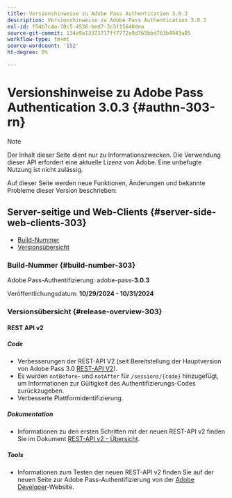 ```yaml
---
title: Versionshinweise zu Adobe Pass Authentication 3.0.3
description: Versionshinweise zu Adobe Pass Authentication 3.0.3
exl-id: f54b7c4a-78c5-4536-bed7-3c5f15640dea
source-git-commit: 134a9a13373717ff7772a9d765bbd7b3b4943a85
workflow-type: tm+mt
source-wordcount: '152'
ht-degree: 0%

---
```


# Versionshinweise zu Adobe Pass Authentication 3.0.3 {#authn-303-rn}

>[!NOTE]
>
>Der Inhalt dieser Seite dient nur zu Informationszwecken. Die Verwendung dieser API erfordert eine aktuelle Lizenz von Adobe. Eine unbefugte Nutzung ist nicht zulässig.

Auf dieser Seite werden neue Funktionen, Änderungen und bekannte Probleme dieser Version beschrieben:

## Server-seitige und Web-Clients {#server-side-web-clients-303}

* [Build-Nummer](#build-number-303)
* [Versionsübersicht](#release-overview-303)

### Build-Nummer {#build-number-303}

Adobe Pass-Authentifizierung: adobe-pass-**3.0.3**

Veröffentlichungsdatum: **10/29/2024 - 10/31/2024**

### Versionsübersicht {#release-overview-303}

#### REST API v2

##### Code

* Verbesserungen der REST-API V2 (seit Bereitstellung der Hauptversion von Adobe Pass 3.0 [REST-API V2](../integration-guide-programmers/rest-apis/rest-api-v2/apis/rest-api-v2-apis-overview.md)).
* Es wurden `notBefore`- und `notAfter` für `/sessions/{code}` hinzugefügt, um Informationen zur Gültigkeit des Authentifizierungs-Codes zurückzugeben.
* Verbesserte Plattformidentifizierung.

##### Dokumentation

* Informationen zu den ersten Schritten mit der neuen REST-API v2 finden Sie im Dokument [REST-API v2 - Übersicht](../integration-guide-programmers/rest-apis/rest-api-v2/rest-api-v2-overview.md).

##### Tools

* Informationen zum Testen der neuen REST-API v2 finden Sie auf der neuen Seite zur Adobe Pass-Authentifizierung von der [Adobe Developer](https://developer.adobe.com/adobe-pass)-Website.
